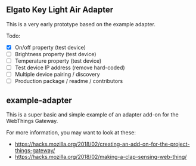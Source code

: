## Elgato Key Light Air Adapter

This is a very early prototype based on the example adapter.

Todo:

- [x] On/off property (test device)
- [ ] Brightness property (test device)
- [ ] Temperature property (test device)
- [ ] Test device IP address (remove hard-coded)
- [ ] Multiple device pairing / discovery
- [ ] Production package / readme / contributors

## example-adapter

This is a super basic and simple example of an adapter add-on for the WebThings
Gateway.

For more information, you may want to look at these:
* https://hacks.mozilla.org/2018/02/creating-an-add-on-for-the-project-things-gateway/
* https://hacks.mozilla.org/2018/02/making-a-clap-sensing-web-thing/
